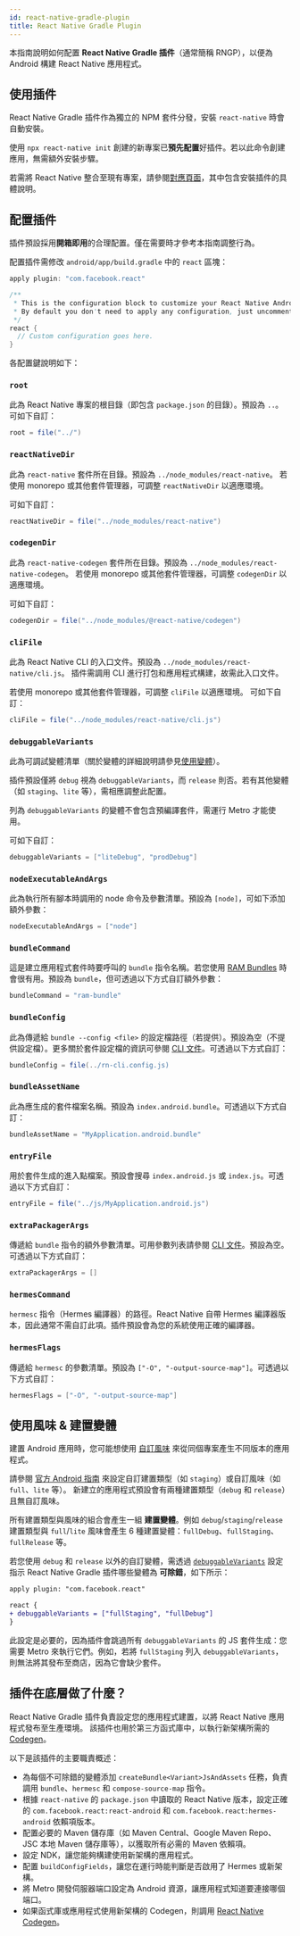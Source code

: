 ```yaml
---
id: react-native-gradle-plugin
title: React Native Gradle Plugin
---
```


本指南說明如何配置 **React Native Gradle 插件**（通常簡稱 RNGP），以便為 Android 構建 React Native 應用程式。

## 使用插件

React Native Gradle 插件作為獨立的 NPM 套件分發，安裝 `react-native` 時會自動安裝。

使用 `npx react-native init` 創建的新專案已**預先配置**好插件。若以此命令創建應用，無需額外安裝步驟。

若需將 React Native 整合至現有專案，請參閱[對應頁面](/docs/next/integration-with-existing-apps#configuring-gradle)，其中包含安裝插件的具體說明。

## 配置插件

插件預設採用**開箱即用**的合理配置。僅在需要時才參考本指南調整行為。

配置插件需修改 `android/app/build.gradle` 中的 `react` 區塊：

```groovy
apply plugin: "com.facebook.react"

/**
 * This is the configuration block to customize your React Native Android app.
 * By default you don't need to apply any configuration, just uncomment the lines you need.
 */
react {
  // Custom configuration goes here.
}
```

各配置鍵說明如下：

### `root`

此為 React Native 專案的根目錄（即包含 `package.json` 的目錄）。預設為 `..`。可如下自訂：

```groovy
root = file("../")
```

### `reactNativeDir`

此為 `react-native` 套件所在目錄。預設為 `../node_modules/react-native`。
若使用 monorepo 或其他套件管理器，可調整 `reactNativeDir` 以適應環境。

可如下自訂：

```groovy
reactNativeDir = file("../node_modules/react-native")
```

### `codegenDir`

此為 `react-native-codegen` 套件所在目錄。預設為 `../node_modules/react-native-codegen`。
若使用 monorepo 或其他套件管理器，可調整 `codegenDir` 以適應環境。

可如下自訂：

```groovy
codegenDir = file("../node_modules/@react-native/codegen")
```

### `cliFile`

此為 React Native CLI 的入口文件。預設為 `../node_modules/react-native/cli.js`。
插件需調用 CLI 進行打包和應用程式構建，故需此入口文件。

若使用 monorepo 或其他套件管理器，可調整 `cliFile` 以適應環境。
可如下自訂：

```groovy
cliFile = file("../node_modules/react-native/cli.js")
```

### `debuggableVariants`

此為可調試變體清單（關於變體的詳細說明請參見[使用變體](#using-variants)）。

插件預設僅將 `debug` 視為 `debuggableVariants`，而 `release` 則否。若有其他變體（如 `staging`、`lite` 等），需相應調整此配置。

列為 `debuggableVariants` 的變體不會包含預編譯套件，需運行 Metro 才能使用。

可如下自訂：

```groovy
debuggableVariants = ["liteDebug", "prodDebug"]
```

### `nodeExecutableAndArgs`

此為執行所有腳本時調用的 node 命令及參數清單。預設為 `[node]`，可如下添加額外參數：

```groovy
nodeExecutableAndArgs = ["node"]
```

### `bundleCommand`

這是建立應用程式套件時要呼叫的 `bundle` 指令名稱。若您使用 [RAM Bundles](https://reactnative.dev/docs/0.74/ram-bundles-inline-requires) 時會很有用。預設為 `bundle`，但可透過以下方式自訂額外參數：

```groovy
bundleCommand = "ram-bundle"
```

### `bundleConfig`

此為傳遞給 `bundle --config <file>` 的設定檔路徑（若提供）。預設為空（不提供設定檔）。更多關於套件設定檔的資訊可參閱 [CLI 文件](https://github.com/react-native-community/cli/blob/main/docs/commands.md#bundle)。可透過以下方式自訂：

```groovy
bundleConfig = file(../rn-cli.config.js)
```

### `bundleAssetName`

此為應生成的套件檔案名稱。預設為 `index.android.bundle`。可透過以下方式自訂：

```groovy
bundleAssetName = "MyApplication.android.bundle"
```

### `entryFile`

用於套件生成的進入點檔案。預設會搜尋 `index.android.js` 或 `index.js`。可透過以下方式自訂：

```groovy
entryFile = file("../js/MyApplication.android.js")
```

### `extraPackagerArgs`

傳遞給 `bundle` 指令的額外參數清單。可用參數列表請參閱 [CLI 文件](https://github.com/react-native-community/cli/blob/main/docs/commands.md#bundle)。預設為空。可透過以下方式自訂：

```groovy
extraPackagerArgs = []
```

### `hermesCommand`

`hermesc` 指令（Hermes 編譯器）的路徑。React Native 自帶 Hermes 編譯器版本，因此通常不需自訂此項。插件預設會為您的系統使用正確的編譯器。

### `hermesFlags`

傳遞給 `hermesc` 的參數清單。預設為 `["-O", "-output-source-map"]`。可透過以下方式自訂：

```groovy
hermesFlags = ["-O", "-output-source-map"]
```

## 使用風味 & 建置變體

建置 Android 應用時，您可能想使用 [自訂風味](https://developer.android.com/studio/build/build-variants#product-flavors) 來從同個專案產生不同版本的應用程式。

請參閱 [官方 Android 指南](https://developer.android.com/studio/build/build-variants) 來設定自訂建置類型（如 `staging`）或自訂風味（如 `full`、`lite` 等）。
新建立的應用程式預設會有兩種建置類型（`debug` 和 `release`）且無自訂風味。

所有建置類型與風味的組合會產生一組 **建置變體**。例如 `debug`/`staging`/`release` 建置類型與 `full`/`lite` 風味會產生 6 種建置變體：`fullDebug`、`fullStaging`、`fullRelease` 等。

若您使用 `debug` 和 `release` 以外的自訂變體，需透過 [`debuggableVariants`](#debuggablevariants) 設定指示 React Native Gradle 插件哪些變體為 **可除錯**，如下所示：

```diff
apply plugin: "com.facebook.react"

react {
+ debuggableVariants = ["fullStaging", "fullDebug"]
}
```

此設定是必要的，因為插件會跳過所有 `debuggableVariants` 的 JS 套件生成：您需要 Metro 來執行它們。例如，若將 `fullStaging` 列入 `debuggableVariants`，則無法將其發布至商店，因為它會缺少套件。

## 插件在底層做了什麼？

React Native Gradle 插件負責設定您的應用程式建置，以將 React Native 應用程式發布至生產環境。
該插件也用於第三方函式庫中，以執行新架構所需的 [Codegen](https://github.com/reactwg/react-native-new-architecture/blob/main/docs/codegen.md)。

以下是該插件的主要職責概述：

- 為每個不可除錯的變體添加 `createBundle<Variant>JsAndAssets` 任務，負責調用 `bundle`、`hermesc` 和 `compose-source-map` 指令。
- 根據 `react-native` 的 `package.json` 中讀取的 React Native 版本，設定正確的 `com.facebook.react:react-android` 和 `com.facebook.react:hermes-android` 依賴項版本。
- 配置必要的 Maven 儲存庫（如 Maven Central、Google Maven Repo、JSC 本地 Maven 儲存庫等），以獲取所有必需的 Maven 依賴項。
- 設定 NDK，讓您能夠構建使用新架構的應用程式。
- 配置 `buildConfigFields`，讓您在運行時能判斷是否啟用了 Hermes 或新架構。
- 將 Metro 開發伺服器端口設定為 Android 資源，讓應用程式知道要連接哪個端口。
- 如果函式庫或應用程式使用新架構的 Codegen，則調用 [React Native Codegen](https://github.com/reactwg/react-native-new-architecture/blob/main/docs/codegen.md)。